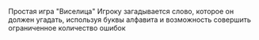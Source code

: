 Простая игра "Виселица"
Игроку загадывается слово, которое он должен угадать, используя буквы алфавита и возможность совершить ограниченное количество ошибок

